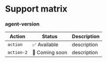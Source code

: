 # Support matrix

### agent-version
<!-- TODO: finish this -->
| Action | Status | Description |
|---------|--------|------------|
| `action`  | ✅ Available | description |
|  `action-2` | 🚧 Coming soon  | description |